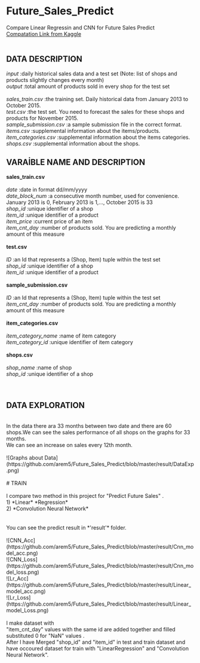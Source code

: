 # Future_Sales_Predict
Compare Linear Regressin and CNN for Future Sales Predict <br/>
[Compatation Link from Kaggle](https://www.kaggle.com/c/competitive-data-science-predict-future-sales/data) <br/>
<br/>
## DATA DESCRIPTION 

*input*        :daily historical sales data and a test set (Note: list of shops and products slightly changes every month)  <br/>
*output*       :total amount of products sold in every shop for the test set  <br/>
  <br/>
*sales_train.csv*         :the training set. Daily historical data from January 2013 to October 2015.  <br/>
*test.csv*                 :the test set. You need to forecast the sales for these shops and products for November 2015.  <br/>
*sample_submission.csv*    :a sample submission file in the correct format.  <br/>
*items.csv*                :supplemental information about the items/products. <br/>
*item_categories.csv*      :supplemental information about the items categories. <br/>
*shops.csv*                :supplemental information about the shops.  <br/>


## VARAİBLE NAME AND DESCRIPTION

**sales_train.csv** <br/>
<br/>
*date*			              :date in format dd/mm/yyyy <br/>
*date_block_num*		      :a consecutive month number, used for convenience. January 2013 is 0, February 2013 is 1,..., October 2015 is 33 <br/>
*shop_id*			            :unique identifier of a shop  <br/>
*item_id*			            :unique identifier of a product  <br/>
*item_price*		          :current price of an item  <br/>
*item_cnt_day*		        :number of products sold. You are predicting a monthly amount of this measure  <br/>
<br/>
**test.csv** <br/>
<br/>
*ID*			                :an Id that represents a (Shop, Item) tuple within the test set <br/>
*shop_id*			            :unique identifier of a shop <br/>
*item_id*			            :unique identifier of a product <br/>
<br/>
**sample_submission.csv**<br/>
<br/>
*ID*			               :an Id that represents a (Shop, Item) tuple within the test set <br/>
*item_cnt_day*	       :number of products sold. You are predicting a monthly amount of this measure <br/>
<br/>
**item_categories.csv**<br/>
<br/>
*item_category_name*	  :name of item category <br/>
*item_category_id*	    :unique identifier of item category <br/>
<br/>
**shops.csv**<br/>
<br/>
*shop_name*		          :name of shop <br/>
*shop_id*			          :unique identifier of a shop <br/>
<br/>
<br/>
## DATA EXPLORATION<br/>
<br/>
In the data there ara 33 months between two date and there are 60 shops.We can see the sales performance of all shops on the graphs for 33 months. <br/>
We can see an increase on sales every 12th month. <br/>
<br/>
![Graphs about Data](https://github.com/arem5/Future_Sales_Predict/blob/master/result/DataExp.png) 

<br/>
<br/>
# TRAIN <br/> 
 <br/>
I compare two method in this project for "Predict Future Sales" . <br/>
1) *Linear* *Regression*  <br/>
2) *Convolution Neural Network* <br/>
<br/>
<br/>
You can see the predict result in *'result'* folder.  <br/>
<br/>
![CNN_Acc](https://github.com/arem5/Future_Sales_Predict/blob/master/result/Cnn_model_acc.png)  <br/>
![CNN_Loss](https://github.com/arem5/Future_Sales_Predict/blob/master/result/Cnn_model_loss.png) <br/>
![Lr_Acc](https://github.com/arem5/Future_Sales_Predict/blob/master/result/Linear_model_acc.png) <br/>
![Lr_Loss](https://github.com/arem5/Future_Sales_Predict/blob/master/result/Linear_model_Loss.png) <br/>
<br/>
I make dataset with <br/>
"item_cnt_day" values with the same id are added together and filled substituted 0 for "NaN" values . <br/>
After I have Merged "shop_id" and "item_id" in test and train dataset and have occoured dataset for  
train with "LinearRegression" and "Convolution Neural Network". 


